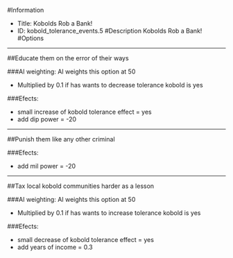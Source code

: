 #Information
 - Title: Kobolds Rob a Bank!
 - ID: kobold_tolerance_events.5
#Description
Kobolds Rob a Bank!
#Options

___
##Educate them on the error of their ways

###AI weighting:
AI weights this option at 50
 - Multiplied by 0.1 if has wants to decrease tolerance kobold is yes


###Efects:<ul><li>small increase of kobold tolerance effect = yes</li><li>add dip power = -20</li></ul>

___
##Punish them like any other criminal

###Efects:<ul><li>add mil power = -20</li></ul>

___
##Tax local kobold communities harder as a lesson

###AI weighting:
AI weights this option at 50
 - Multiplied by 0.1 if has wants to increase tolerance kobold is yes


###Efects:<ul><li>small decrease of kobold tolerance effect = yes</li><li>add years of income = 0.3</li></ul>
